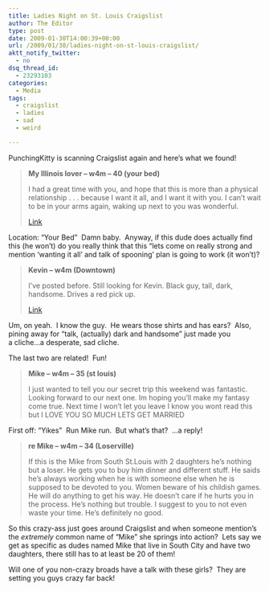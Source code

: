 ```yaml
---
title: Ladies Night on St. Louis Craigslist
author: The Editor
type: post
date: 2009-01-30T14:00:39+00:00
url: /2009/01/30/ladies-night-on-st-louis-craigslist/
aktt_notify_twitter:
  - no
dsq_thread_id:
  - 23293103
categories:
  - Media
tags:
  - craigslist
  - ladies
  - sad
  - weird

---
```

PunchingKitty is scanning Craigslist again and here&#8217;s what we found!

> **My Illinois lover &#8211; w4m &#8211; 40 (your bed)**
> 
> I had a great time with you, and hope that this is more than a physical relationship . . . because I want it all, and I want it with you. I can&#8217;t wait to be in your arms again, waking up next to you was wonderful.
> 
> [Link][1]

Location: &#8220;Your Bed&#8221;  Damn baby.  Anyway, if this dude does actually find this (he won&#8217;t) do you really think that this &#8220;lets come on really strong and mention &#8216;wanting it all&#8217; and talk of spooning&#8217; plan is going to work (it won&#8217;t)?

> **Kevin &#8211; w4m (Downtown)**
> 
> I&#8217;ve posted before. Still looking for Kevin. Black guy, tall, dark, handsome. Drives a red pick up.
> 
> [Link][2]

Um, on yeah.  I know the guy.  He wears those shirts and has ears?  Also, pining away for &#8220;talk, (actually) dark and handsome&#8221; just made you a cliche&#8230;a desperate, sad cliche.

The last two are related!  Fun!

> **Mike &#8211; w4m &#8211; 35 (st louis)**
> 
> I just wanted to tell you our secret trip this weekend was fantastic. Looking forward to our next one. Im hoping you&#8217;ll make my fantasy come true. Next time I won&#8217;t let you leave I know you wont read this but I LOVE YOU SO MUCH LETS GET MARRIED

First off: &#8220;Yikes&#8221;  Run Mike run.  But what&#8217;s that?  &#8230;a reply!

> **re Mike &#8211; w4m &#8211; 34 (Loserville)**
> 
> If this is the Mike from South St.Louis with 2 daughters he&#8217;s nothing but a loser. He gets you to buy him dinner and different stuff. He saids he&#8217;s always working when he is with someone else when he is supposed to be devoted to you. Women beware of his childish games. He will do anything to get his way. He doesn&#8217;t care if he hurts you in the process. He&#8217;s nothing but trouble. I suggest to you to not even waste your time. He&#8217;s definitely no good.

So this crazy-ass just goes around Craigslist and when someone mention&#8217;s the _extremely_ common name of &#8220;Mike&#8221; she springs into action?  Lets say we get as specific as dudes named Mike that live in South City and have two daughters, there still has to at least be 20 of them!

Will one of you non-crazy broads have a talk with these girls?  They are setting you guys crazy far back!

 [1]: http://stlouis.craigslist.org/mis/1013222070.html
 [2]: http://stlouis.craigslist.org/mis/1012969542.html